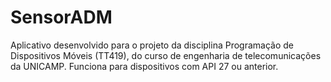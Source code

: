 # SensorADM
Aplicativo desenvolvido para o projeto da disciplina Programação de Dispositivos Móveis (TT419), do curso de engenharia de telecomunicações da UNICAMP. Funciona para dispositivos com API 27 ou anterior.

